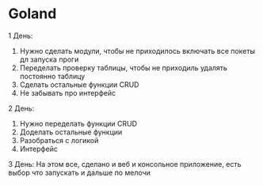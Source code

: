 # Goland
1 День: 
1. Нужно сделать модули, чтобы не приходилось включать все покеты дл запуска проги
2. Переделать проверку таблицы, чтобы не приходиль удалять постоянно таблицу
3. Сделать остальные функции CRUD
4. Не забывать про интерфейс

2 День:
1. Нужно переделать функции CRUD
2. Доделать остальные функции 
3. Разобраться с логикой
4. Интерфейс

3 День:
 На этом все, сделано и веб и консольное приложение, есть выбор что запускать и дальше по мелочи
